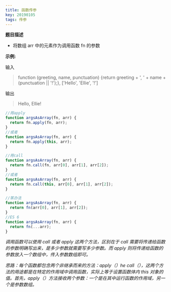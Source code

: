 ```yaml
---
title: 函数传参
key: 20190105
tags: 传参
---
```


<!--more-->

**题目描述**

- 将数组 arr 中的元素作为调用函数 fn 的参数

**示例:**

输入

> function (greeting, name, punctuation) {return greeting + ', ' + name + (punctuation || '!');}, ['Hello', 'Ellie', '!']

输出

> Hello, Ellie!

```javascript
//用apply
function argsAsArray(fn, arr) {
  return fn.apply(fn, arr);
}
//或者
function argsAsArray(fn, arr) {
  return fn.apply(this, arr);
}
```

```javascript
//用call
function argsAsArray(fn, arr) {
  return fn.call(fn, arr[0], arr[1], arr[2]);
}
//或者
function argsAsArray(fn, arr) {
  return fn.call(this, arr[0], arr[1], arr[2]);
}
```

```javascript
//笨办法
function argsAsArray(fn, arr) {
  return fn(arr[0], arr[1], arr[2]);
}
//ES 6
function argsAsArray(fn, arr) {
  return fn(...arr);
}
```

_调用函数可以使用 call 或者 apply 这两个方法，区别在于 call 需要将传递给函数的参数明确写出来，是多少参数就需要写多少参数。而 apply 则将传递给函数的参数放入一个数组中，传入参数数组即可。_

_思路：每个函数都包含两个非继承而来的方法：apply（）he call（），这两个方法的用途都是在特定的作用域中调用函数，实际上等于设置函数体内 this 对象的值。首先，apply（）方法接收两个参数：一个是在其中运行函数的作用域，另一个是参数数组。_
